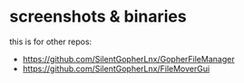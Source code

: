 # screenshots & binaries
this is for other repos:
- https://github.com/SilentGopherLnx/GopherFileManager
- https://github.com/SilentGopherLnx/FileMoverGui
